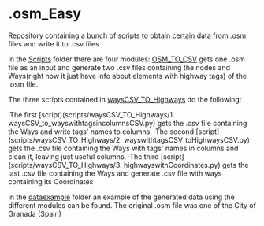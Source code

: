 # .osm_Easy
Repository containing a bunch of scripts to obtain certain data from .osm files and write it to .csv files

In the [Scripts](scripts) folder there are four modules: 
	[OSM_TO_CSV](scripts/OSM_TO_CSV/OSM_to_CSV.py) gets one .osm file as an input and generate two .csv files containing the nodes and Ways(right now it just have info about elements with highway tags) of the .osm file.

The three scripts contained in [waysCSV_TO_Highways](scripts/waysCSV_TO_Highways) do the following:

·The first [script](scripts/waysCSV_TO_Highways/1. waysCSV_to_wayswithtagsincolumnsCSV.py) gets the .csv file containing the Ways and write tags' names to columns.
·The second [script](scripts/waysCSV_TO_Highways/2. wayswithtagsCSV_toHighwaysCSV.py) gets the .csv file containing the Ways with tags' names in columns and clean it, leaving just useful columns.
·The third [script](scripts/waysCSV_TO_Highways/3. highwayswithCoordinates.py) gets the last .csv file containing the Ways and generate .csv file with ways containing its Coordinates

In the [dataexample](dataexample) folder an example of the generated data using the different modules can be found. The original .osm file was one of the City of Granada (Spain)
